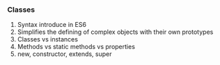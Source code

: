 ### Classes

1. Syntax introduce in ES6
2. Simplifies the defining of complex objects with their own prototypes
3. Classes vs instances
4. Methods vs static methods vs properties
5. new, constructor, extends, super


